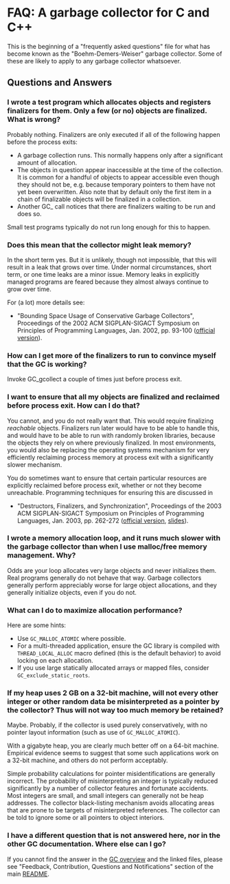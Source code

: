 # FAQ: A garbage collector for C and C++

This is the beginning of a "frequently asked questions" file for what has
become known as the "Boehm-Demers-Weiser" garbage collector.  Some of these
are likely to apply to any garbage collector whatsoever.

## Questions and Answers

### I wrote a test program which allocates objects and registers finalizers for them.  Only a few (or no) objects are finalized.  What is wrong?

Probably nothing.  Finalizers are only executed if all of the following happen
before the process exits:

* A garbage collection runs.  This normally happens only after a significant
amount of allocation.
* The objects in question appear inaccessible at the time of the collection.
It is common for a handful of objects to appear accessible even though they
should not be, e.g. because temporary pointers to them have not yet been
overwritten.  Also note that by default only the first item in a chain of
finalizable objects will be finalized in a collection.
* Another GC_ call notices that there are finalizers waiting to be run and
does so.

Small test programs typically do not run long enough for this to happen.

### Does this mean that the collector might leak memory?

In the short term yes.  But it is unlikely, though not impossible, that this
will result in a leak that grows over time.  Under normal circumstances, short
term, or one time leaks are a minor issue.  Memory leaks in explicitly managed
programs are feared because they almost always continue to grow over time.

For (a lot) more details see:

* "Bounding Space Usage of Conservative Garbage Collectors", Proceedings of
the 2002 ACM SIGPLAN-SIGACT Symposium on Principles of Programming Languages,
Jan. 2002, pp. 93-100
([official version](https://dl.acm.org/doi/10.1145/565816.503282)).

### How can I get more of the finalizers to run to convince myself that the GC is working?

Invoke GC_gcollect a couple of times just before process exit.

### I want to ensure that all my objects are finalized and reclaimed before process exit.  How can I do that?

You cannot, and you do not really want that.  This would require finalizing
_reachable_ objects.  Finalizers run later would have to be able to handle
this, and would have to be able to run with randomly broken libraries, because
the objects they rely on where previously finalized.  In most environments,
you would also be replacing the operating systems mechanism for very
efficiently reclaiming process memory at process exit with a significantly
slower mechanism.

You do sometimes want to ensure that certain particular resources are
explicitly reclaimed before process exit, whether or not they become
unreachable.  Programming techniques for ensuring this are discussed in

* "Destructors, Finalizers, and Synchronization", Proceedings of the 2003 ACM
SIGPLAN-SIGACT Symposium on Principles of Programming Languages, Jan. 2003,
pp. 262-272
([official version](https://dl.acm.org/doi/10.1145/604131.604153),
[slides](http://www.hboehm.info/popl03/slides.pdf)).

### I wrote a memory allocation loop, and it runs much slower with the garbage collector than when I use malloc/free memory management.  Why?

Odds are your loop allocates very large objects and never initializes them.
Real programs generally do not behave that way.  Garbage collectors generally
perform appreciably worse for large object allocations, and they generally
initialize objects, even if you do not.

### What can I do to maximize allocation performance?

Here are some hints:

* Use `GC_MALLOC_ATOMIC` where possible.
* For a multi-threaded application, ensure the GC library is compiled with
`THREAD_LOCAL_ALLOC` macro defined (this is the default behavior) to avoid
locking on each allocation.
* If you use large statically allocated arrays or mapped files, consider
`GC_exclude_static_roots`.

### If my heap uses 2 GB on a 32-bit machine, will not every other integer or other random data be misinterpreted as a pointer by the collector?  Thus will not way too much memory be retained?

Maybe.  Probably, if the collector is used purely conservatively, with no
pointer layout information (such as use of `GC_MALLOC_ATOMIC`).

With a gigabyte heap, you are clearly much better off on a 64-bit machine.
Empirical evidence seems to suggest that some such applications work on
a 32-bit machine, and others do not perform acceptably.

Simple probability calculations for pointer misidentifications are generally
incorrect.  The probability of misinterpreting an integer is typically reduced
significantly by a number of collector features and fortunate accidents.  Most
integers are small, and small integers can generally not be heap addresses.
The collector black-listing mechanism avoids allocating areas that are prone
to be targets of misinterpreted references.  The collector can be told to
ignore some or all pointers to object interiors.

### I have a different question that is not answered here, nor in the other GC documentation.  Where else can I go?

If you cannot find the answer in the [GC overview](overview.md) and the linked
files, please see "Feedback, Contribution, Questions and Notifications" section of
the main [README](../README.md).
